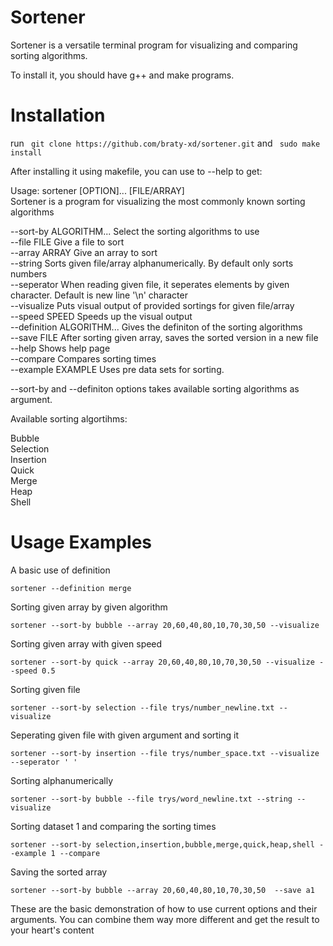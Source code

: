 # Sortener

Sortener is a versatile terminal program for visualizing and comparing sorting algorithms.

To install it, you should have g++ and make programs.

# Installation

run ```
git clone https://github.com/braty-xd/sortener.git```
and ```
sudo make install```

After installing it using makefile, you can use to --help to get:

Usage: sortener [OPTION]... [FILE/ARRAY]\
Sortener is a program for visualizing the most commonly known sorting algorithms

--sort-by ALGORITHM...          Select the sorting algorithms to use\
--file FILE                     Give a file to sort\
--array ARRAY                   Give an array to sort\
--string                        Sorts given file/array alphanumerically. By default only sorts numbers\
--seperator                     When reading given file, it seperates elements by given character. Default is new line '\n' character\
--visualize                     Puts visual output of provided sortings for given file/array\
--speed SPEED                   Speeds up the visual output\
--definition ALGORITHM...       Gives the definiton of the sorting algorithms\
--save FILE                     After sorting given array, saves the sorted version in a new file\
--help                          Shows help page\
--compare                       Compares sorting times\
--example EXAMPLE               Uses pre data sets for sorting.

--sort-by and --definiton options takes available sorting algorithms as argument.

Available sorting algortihms:

Bubble\
Selection\
Insertion\
Quick\
Merge\
Heap\
Shell

# Usage Examples

A basic use of definition

```sortener --definition merge```

Sorting given array by given algorithm

```sortener --sort-by bubble --array 20,60,40,80,10,70,30,50 --visualize```

Sorting given array with given speed

```sortener --sort-by quick --array 20,60,40,80,10,70,30,50 --visualize --speed 0.5```

Sorting given file

```sortener --sort-by selection --file trys/number_newline.txt --visualize```

Seperating given file with given argument and sorting it

```sortener --sort-by insertion --file trys/number_space.txt --visualize --seperator ' '```

Sorting alphanumerically

```sortener --sort-by bubble --file trys/word_newline.txt --string --visualize```

Sorting dataset 1 and comparing the sorting times

```sortener --sort-by selection,insertion,bubble,merge,quick,heap,shell --example 1 --compare```

Saving the sorted array

```sortener --sort-by bubble --array 20,60,40,80,10,70,30,50  --save a1```


These are the basic demonstration of how to use current options and their arguments. You can combine them way more different and get the result to your heart's content
